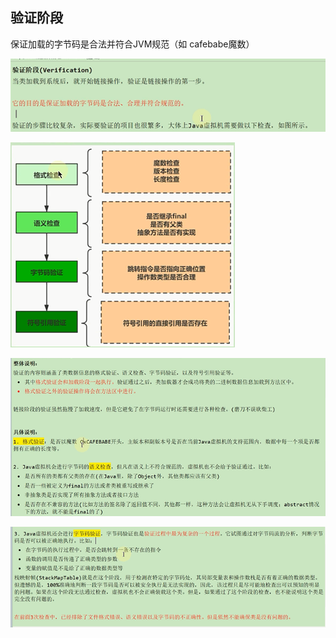 验证阶段
---

保证加载的字节码是合法并符合JVM规范（如 cafebabe魔数）

![img_150.png](img_150.png)

![img_151.png](img_151.png)

![img_152.png](img_152.png)

![img_153.png](img_153.png)